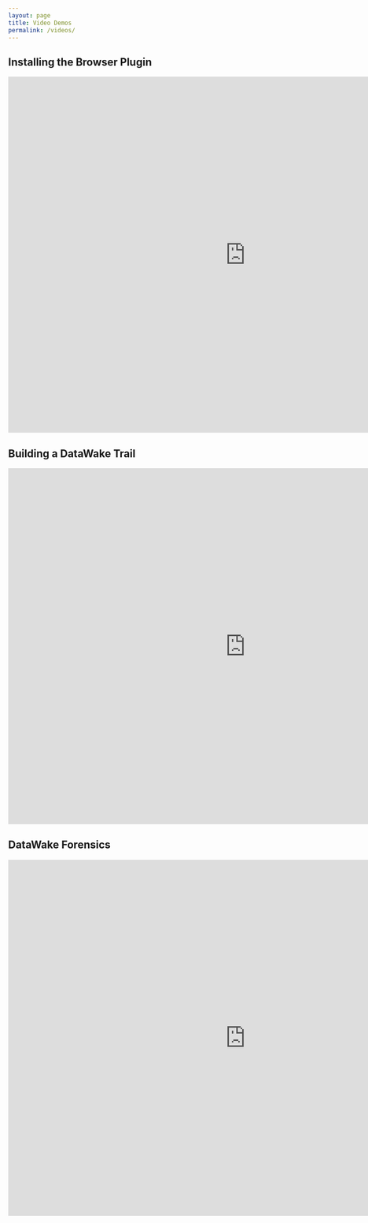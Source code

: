 ```yaml
---
layout: page
title: Video Demos
permalink: /videos/
---
```


## Installing the Browser Plugin  
<iframe src="https://www.youtube.com/embed/WvrGy57CcTU" width="964" height="723" allowfullscreen="" frameborder="0"></iframe>

## Building a DataWake Trail  
<iframe src="https://www.youtube.com/embed/o9zh2YNNNfU" width="964" height="723" allowfullscreen="" frameborder="0"></iframe>

## DataWake Forensics  
<iframe src="https://www.youtube.com/embed/UBEkLgPP_MQ" width="964" height="723" allowfullscreen="" frameborder="0"></iframe>
